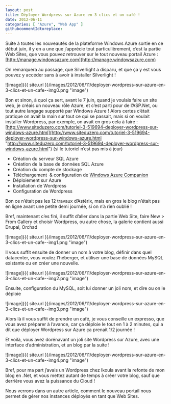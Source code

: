 ```yaml
---
layout: post
title: Déployer Wordpress sur Azure en 3 clics et un café !
date: 2012-06-11
categories: [ "Azure", "Web App" ]
githubcommentIdtoreplace: 
---
```


Suite à toutes les nouveautés de la plateforme Windows Azure sortie en ce début juin, il y en a une que j’apprécie tout particulièrement, c’est la partie Web Sites, que vous pouvez retrouver sur le tout nouveau portail Azure : [http://manage.windowsazure.com](http://manage.windowsazure.com)

On remarquera au passage, que Silverlight a disparu, et que ça y est vous pouvez y accéder sans à avoir à installer Silverlight !

![image]({{ site.url }}/images/2012/06/11/deployer-wordpress-sur-azure-en-3-clics-et-un-cafe--img0.png "image")

Bon et sinon, à quoi ça sert, avant le 7 juin, quand je voulais faire un site web, je créais un nouveau rôle Azure, et c’est parti pour de l’ASP.Net, ou tout autre langage supporté par Windows Azure ! Alors certes c’était pratique on avait la main sur tout ce qui se passait, mais si on voulait installer Wordpress, par exemple, on avait en gros cela à faire : [http://www.siteduzero.com/tutoriel-3-519694-deployer-wordpress-sur-windows-azure.html](http://www.siteduzero.com/tutoriel-3-519694-deployer-wordpress-sur-windows-azure.html "http://www.siteduzero.com/tutoriel-3-519694-deployer-wordpress-sur-windows-azure.html") (si le tutoriel n’est pas mis à jour)

* Création du serveur SQL Azure
* Création de la base de données SQL Azure
* Création du compte de stockage
* Téléchargement  & configuration de [Windows Azure Companion](http://archive.msdn.microsoft.com/azurecompanion)
* Déploiement sur Azure
* Installation de Wordpress
* Configuration de Wordpress

Bon ce n’était pas les 12 travaux d’Astérix, mais en gros le blog n’était pas en ligne avant une petite demi journée, si on n’a rien oublié !

Bref, maintenant c’es fini, il suffit d’aller dans la partie Web Site, faire New > From Gallery et choisir Wordpress, ou autre chose, la galerie contient aussi Drupal, Orchad

![image]({{ site.url }}/images/2012/06/11/deployer-wordpress-sur-azure-en-3-clics-et-un-cafe--img1.png "image")

Il vous suffit ensuite de donner un nom à votre blog, définir dans quel datacenter, vous voulez l’héberger, et utiliser une base de données MySQL existante ou en créer une nouvelle.

![image]({{ site.url }}/images/2012/06/11/deployer-wordpress-sur-azure-en-3-clics-et-un-cafe--img2.png "image")

Ensuite, configuration du MySQL, soit lui donner un joli nom, et dire ou on le déploie

![image]({{ site.url }}/images/2012/06/11/deployer-wordpress-sur-azure-en-3-clics-et-un-cafe--img3.png "image")

Alors là il vous suffit de prendre un café, je vous conseille un expresso, que vous avez préparer à l’avance, car ça déploie le tout en 1 à 2 minutes, qui a dit que déployer Wordpress sur Azure ça prenait 1/2 journée !

Et voilà, vous avez dorénavant un joli site Wordpress sur Azure, avec une interface d’administration, et un blog par la suite !

![image]({{ site.url }}/images/2012/06/11/deployer-wordpress-sur-azure-en-3-clics-et-un-cafe--img4.png "image")

Bref, pour ma part j’avais un Wordpress chez Ikoula avant la refonte de mon blog en .Net, et vous mettez autant de temps à créer votre blog, sauf que derrière vous avez la puissance du Cloud !

Nous verrons dans un autre article, comment le nouveau portail nous permet de gérer nos instances déployés en tant que Web Sites.
